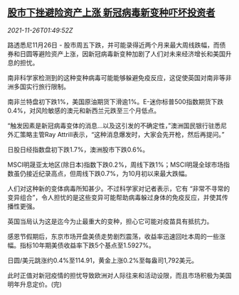 <!--1637892062000-->
[股市下挫避险资产上涨 新冠病毒新变种吓坏投资者](https://cn.reuters.com/article/global-market-asia-stocks-covid-variants-idCNKBS2IB039)
------

<div><i>2021-11-26T01:49:52Z</i></div><p>路透悉尼11月26日 - 股市周五下跌，并可能录得近两个月来最大周线跌幅，而债券和日圆等避险资产上涨，因新冠病毒新变种加剧了人们对未来经济增长和美国升息的担忧。</p><p>南非科学家检测到的这种变种病毒可能能够躲避免疫反应，这促使英国对南非等非洲多国实行旅行限制。</p><p>南非兰特盘初下跌1%，美国原油期货下滑逾1%。E-迷你标普500指数期货下跌0.4%，对风险敏感的澳元和新西兰元跌至三个月低点。</p><p>“触发因素是新冠病毒变体的消息...以及这引发的不确定性，”澳洲国民银行驻悉尼外汇策略主管Ray Attrill表示，“这种消息爆发时，大家会先开枪，然后再提问。”</p><p>日股日经指数盘初下跌1.7%，澳洲股市下跌0.6%。</p><p>MSCI明晟亚太地区(除日本)指数下跌0.2%，周线下跌1%；MSCI明晟全球市场指数虽仍接近纪录高点，但周线下跌0.7%，为10月初以来最大跌幅。</p><p>人们对这种新的变体病毒所知甚少。不过科学家对记者表示，它有 “非常不寻常的变异组合”，令人担忧的是这些变异可能帮助病毒躲过身体的免疫反应，并使其传播性更强。</p><p>英国当局认为这是迄今为止最重大的变种，担心它可能对疫苗具有抵抗力。</p><p>感恩节假期后，东京市场开盘美债走势剧烈震荡，收益率迅速回吐本周的一些涨幅。指标10年期美债收益率下跌5个基点至1.5927%。</p><p>日圆/美元跳涨约0.4%至114.91，黄金上涨0.2%至每盎司1,792美元。</p><p>此时正值对新冠疫情的担忧导致欧洲对人际往来和活动设限，而且市场积极为美国明年升息定价。(完)</p>
